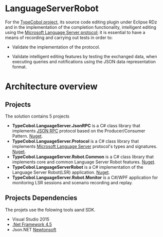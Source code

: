 # LanguageServerRobot

For the [TypeCobol project](https://github.com/TypeCobolTeam/TypeCobol), its source code editing plugin under Eclipse RDz and in the implementation of the completion functionality, intelligent editing using the [Microsoft Language Server protocol](https://github.com/Microsoft/language-server-protocol); it is essential to have a means of recording and carrying out tests in order to:



- Validate the implementation of the protocol. 



- Validate intelligent editing features by testing the exchanged data, when executing queries and notifications using the JSON data representation format.

# Architecture overview
## Projects
The solution contains 5 projects
- **TypeCobol.LanguageServer.JsonRPC** is a C# class library that implements [JSON RPC](https://en.wikipedia.org/wiki/JSON-RPC) protocol based on the Producer/Consumer Pattern. [Nuget](https://www.nuget.org/packages/TypeCobol.LanguageServer.JsonRPC).
- **TypeCobol.LanguageServer.Protocol** is a C# class library that implements [Microsoft Language Server](https://github.com/Microsoft/language-server-protocol) protocol's types and signatures. [Nuget](https://www.nuget.org/packages/TypeCobol.LanguageServer.Protocol).
- **TypeCobol.LanguageServer.Robot.Common** is a C# class library that implements core and common Language Server Robot features. [Nuget](https://www.nuget.org/packages/TypeCobol.LanguageServer.Robot.Common).
- **TypeCobol.LanguageServerRobot** is a C# implementation of the Language Server Robot(LSR) application. [Nuget](https://www.nuget.org/packages/TypeCobol.LanguageServerRobot).
- **TypeCobol.LanguageServer.Robot.Monitor** is a C#/WPF application for monitoring LSR sessions and scenario recording and replay.
## Projects Dependencies
The projets use the folowing tools aand SDK.
- Visual Studio 2015
- [.Net Framework 4.5](https://www.microsoft.com/net/download/windows)
- Json.NET [Newtonsoft](https://www.newtonsoft.com/json)
